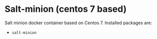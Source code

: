 # Salt-minion (centos 7 based)

Salt minion docker container based on Centos 7. Installed packages are:
* `salt-minion`
